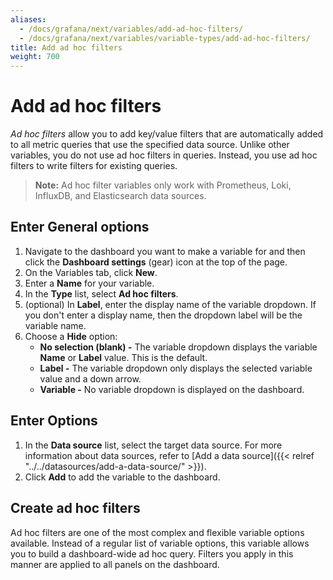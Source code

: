 ```yaml
---
aliases:
  - /docs/grafana/next/variables/add-ad-hoc-filters/
  - /docs/grafana/next/variables/variable-types/add-ad-hoc-filters/
title: Add ad hoc filters
weight: 700
---
```


# Add ad hoc filters

_Ad hoc filters_ allow you to add key/value filters that are automatically added to all metric queries that use the specified data source. Unlike other variables, you do not use ad hoc filters in queries. Instead, you use ad hoc filters to write filters for existing queries.

> **Note:** Ad hoc filter variables only work with Prometheus, Loki, InfluxDB, and Elasticsearch data sources.

## Enter General options

1. Navigate to the dashboard you want to make a variable for and then click the **Dashboard settings** (gear) icon at the top of the page.
1. On the Variables tab, click **New**.
1. Enter a **Name** for your variable.
1. In the **Type** list, select **Ad hoc filters**.
1. (optional) In **Label**, enter the display name of the variable dropdown. If you don't enter a display name, then the dropdown label will be the variable name.
1. Choose a **Hide** option:
   - **No selection (blank) -** The variable dropdown displays the variable **Name** or **Label** value. This is the default.
   - **Label -** The variable dropdown only displays the selected variable value and a down arrow.
   - **Variable -** No variable dropdown is displayed on the dashboard.

## Enter Options

1. In the **Data source** list, select the target data source. For more information about data sources, refer to [Add a data source]({{< relref "../../datasources/add-a-data-source/" >}}).
1. Click **Add** to add the variable to the dashboard.

## Create ad hoc filters

Ad hoc filters are one of the most complex and flexible variable options available. Instead of a regular list of variable options, this variable allows you to build a dashboard-wide ad hoc query. Filters you apply in this manner are applied to all panels on the dashboard.
